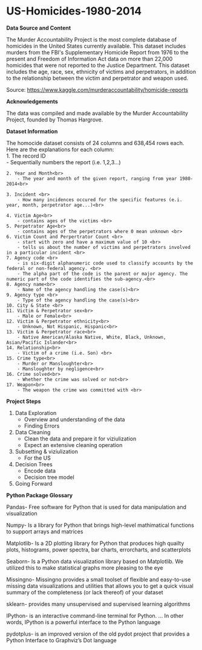 # US-Homicides-1980-2014

**Data Source and Content**

The Murder Accountability Project is the most complete database of homicides in the United States currently available. This dataset includes murders from the FBI's Supplementary Homicide Report from 1976 to the present and Freedom of Information Act data on more than 22,000 homicides that were not reported to the Justice Department. This dataset includes the age, race, sex, ethnicity of victims and perpetrators, in addition to the relationship between the victim and perpetrator and weapon used.

Source: https://www.kaggle.com/murderaccountability/homicide-reports

**Acknowledgements**

The data was compiled and made available by the Murder Accountability Project, founded by Thomas Hargrove. 

**Dataset Information**

The homocide dataset consists of 24 columns and 638,454 rows each. Here are the explanations for each column:<br>
    1. The record ID<br>
        - Sequentially numbers the report (i.e. 1,2,3...)<br>
        
    2. Year and Month<br>
        - The year and month of the given report, ranging from year 1980-2014<br>
        
    3. Incident <br>
        - How many incidences occured for the specific features (e.i. year, month, perpetrator age...)<br>
        
    4. Victim Age<br>
        - contains ages of the victims <br>
    5. Perpetrator Age<br>
        - contains ages of the perpetrators where 0 mean unknown <br>
    6. Victim Count and Perpertrator Count <br>
        - start with zero and have a maximum value of 10 <br>
        - tells us about the number of victims and perpetrators involved in a particular incident <br> 
    7. Agency code <br>
        - is six-digit alphanumeric code used to classify accounts by the federal or non-federal agency. <br>
        - The alpha part of the code is the parent or major agency. The numeric part of the code identifies the sub-agency.<br>
    8. Agency name<br>
        - Name of the agency handling the case(s)<br>
    9. Agency type <br>
        - Type of the agency handling the case(s)<br>
    10. City & State <br>
    11. Victim & Perpetrator sex<br>
        - Male or Female<br>
    12. Victim & Perpetrator ethnicity<br>
        - Unknown, Not Hispanic, Hispanic<br>
    13. Victim & Perpetrator race<br>
        - Native American/Alaska Native, White, Black, Unknown, Asian/Pacific Islander<br>
    14. Relationship<br>
        - Victim of a crime (i.e. Son) <br>
    15. Crime type<br>
        - Murder or Mansloughter<br>
        - Mansloughter by negligence<br>
    16. Crime solved<br>
        - Whether the crime was solved or not<br>
    17. Weapon<br>
        - The weapon the crime was committed with <br>
        
**Project Steps**<br>
1. Data Exploration<br>
    - Overview and understanding of the data<br>
    - Finding Errors<br>
2. Data Cleaning<br>
    - Clean the data and prepare it for viziulization<br>
    - Expect an extensive cleaning operation<br>
3. Subsetting & viziulization<br>
    - For the US  <br>
4. Decision Trees<br>
    - Encode data<br>
    - Decision tree model<br>
5. Going Forward<br>

**Python Package Glossary**

Pandas- Free software for Python that is used for data manipulation and visualization

Numpy- Is a library for Python that brings high-level mathimatical functions to support arrays and matrices

Matplotlib- Is a 2D plotting library for Python that produces high quailty plots, histograms, power spectra, bar charts, errorcharts, and scatterplots

Seaborn- Is a Python data visualization library based on Matplotlib. We utilized this to make statistical graphs more pleasing to the eye

Missingno- Missingno provides a small toolset of flexible and easy-to-use missing data visualizations and utilities that allows you to get a quick visual summary of the completeness (or lack thereof) of your dataset

sklearn- provides many unsupervised and supervised learning algorithms

IPython- is an interactive command-line terminal for Python. ... In other words, IPython is a powerful interface to the Python language

pydotplus- is an improved version of the old pydot project that provides a Python Interface to Graphviz’s Dot language
